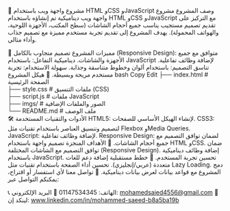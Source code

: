 📖 مشروع واجهة ويب باستخدام HTML وCSS وJavaScript
وصف المشروع
مشروع واجهة ويب ديناميكية تم إنشاؤه باستخدام HTML وCSS وJavaScript مع التركيز على تقديم تصميم مستجيب يناسب جميع أحجام الشاشات (سطح المكتب، الأجهزة اللوحية، والهواتف المحمولة).
يهدف المشروع إلى تقديم تجربة مستخدم مميزة مع تصميم جذاب وأداء مثالي.

🚀 مميزات المشروع
تصميم متجاوب بالكامل (Responsive Design): متوافق مع جميع الأجهزة والشاشات.
ديناميكية التفاعل: باستخدام JavaScript لإضافة وظائف تفاعلية.
تناسق التصميم: باستخدام ألوان وخطوط متناسقة وجذابة.
سهولة الاستخدام: تجربة مستخدم مريحة وبسيطة.
📂 هيكل المشروع
bash
Copy
Edit
├── index.html      # الصفحة الرئيسية  
├── style.css       # ملفات التنسيق (CSS)  
├── script.js       # ملفات JavaScript  
├── imgs/           # الصور والملفات الإضافية  
└── README.md       # ملف الوصف  
🛠️ الأدوات والتقنيات المستخدمة
HTML5: لإنشاء الهيكل الأساسي للصفحات.
CSS3: لتصميم وتنسيق العناصر باستخدام تقنيات مثل Flexbox وMedia Queries.
JavaScript: لإضافة وظائف تفاعلية.
Responsive Design: لضمان توافق التصميم مع جميع أحجام الشاشات.
📝 الأهداف المنجزة
تصميم واجهة باستخدام HTML وCSS.
ضمان توافق التصميم مع الشاشات المختلفة (Responsive Design).
إضافة وظائف ديناميكية باستخدام JavaScript.
تحسين تجربة المستخدم.
🚀 خطط مستقبلية
إضافة دعم للغات متعددة (عربي/إنجليزي).
تحسين أداء الصفحة باستخدام تقنيات مثل Lazy Loading.
دمج المشروع مع قواعد بيانات لعرض بيانات ديناميكية.
💬 تواصل معنا
لأي استفسار أو اقتراح، يمكنكم التواصل عبر:

📞 الهاتف: 01147534345
📧 البريد الإلكتروني: mohamedsaied4556@gmail.com
🔗 لينكد إن: www.linkedin.com/in/mohammed-saeed-b8a5ba19b

 
